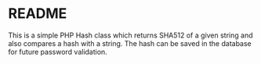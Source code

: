 # README #
This is a simple PHP Hash class which returns SHA512 of a given string and also compares a hash with a string. The hash can be saved in the database for future password validation.
 